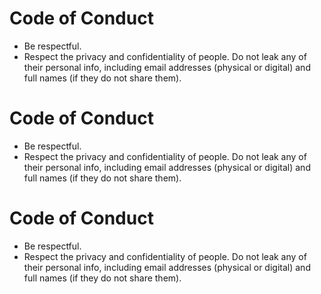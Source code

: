 # Code of Conduct

* Be respectful.
* Respect the privacy and confidentiality of people. Do not leak any of their personal info, including email addresses (physical or digital) and full names (if they do not share them).
# Code of Conduct

* Be respectful.
* Respect the privacy and confidentiality of people. Do not leak any of their personal info, including email addresses (physical or digital) and full names (if they do not share them).
# Code of Conduct

* Be respectful.
* Respect the privacy and confidentiality of people. Do not leak any of their personal info, including email addresses (physical or digital) and full names (if they do not share them).
